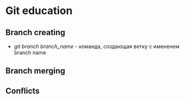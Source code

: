 # Git education

## Branch creating

* *git branch branch_name* - команда, создающая ветку с имененем branch name

## Branch merging

## Conflicts
